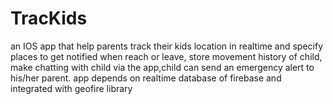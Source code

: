 # TracKids 
an IOS app that help parents track their kids location in realtime and specify places to get notified when reach or leave, store movement history of child, make chatting with child via the app,child can send an emergency alert to his/her parent. app depends on realtime database of firebase and integrated with geofire library
